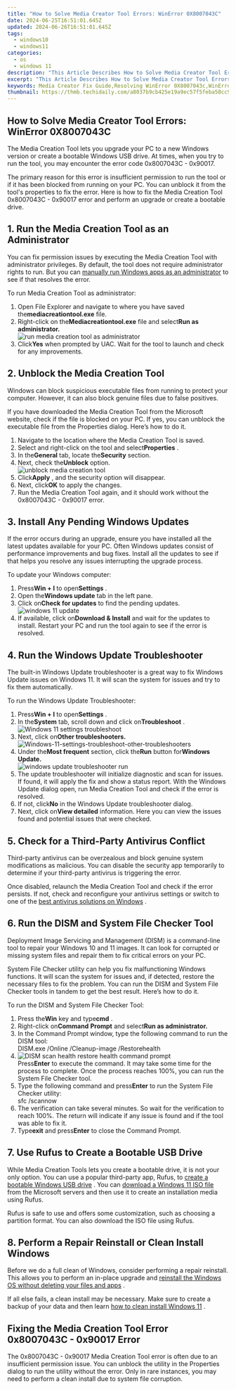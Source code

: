```yaml
---
title: "How to Solve Media Creator Tool Errors: WinError 0X8007043C"
date: 2024-06-25T16:51:01.645Z
updated: 2024-06-26T16:51:01.645Z
tags:
  - windows10
  - windows11
categories:
  - os
  - windows 11
description: "This Article Describes How to Solve Media Creator Tool Errors: WinError 0X8007043C"
excerpt: "This Article Describes How to Solve Media Creator Tool Errors: WinError 0X8007043C"
keywords: Media Creator Fix Guide,Resolving WinError 0X8007043c,WinError Error Solution,Media Tool Error Troubleshooting,Handling WinError in Windows,Eliminating WinError Media Errors,Solve WinError 0X8007043C Issue
thumbnail: https://thmb.techidaily.com/a8037b9cb425e19a9ec57f5feba58cc91bfb4e98ab568e20793fc881abc0b40e.jpg
---
```


## How to Solve Media Creator Tool Errors: WinError 0X8007043C

 The Media Creation Tool lets you upgrade your PC to a new Windows version or create a bootable Windows USB drive. At times, when you try to run the tool, you may encounter the error code 0x8007043C - 0x90017.

 The primary reason for this error is insufficient permission to run the tool or if it has been blocked from running on your PC. You can unblock it from the tool's properties to fix the error. Here is how to fix the Media Creation Tool 0x8007043C - 0x90017 error and perform an upgrade or create a bootable drive.

## 1\. Run the Media Creation Tool as an Administrator

 You can fix permission issues by executing the Media Creation Tool with administrator privileges. By default, the tool does not require administrator rights to run. But you can [manually run Windows apps as an administrator](https://www.makeuseof.com/tag/ways-to-run-a-program-as-administrator-in-windows/) to see if that resolves the error.

To run Media Creation Tool as administrator:

1. Open File Explorer and navigate to where you have saved the**mediacreationtool.exe** file.
2. Right-click on the**Mediacreationtool.exe** file and select**Run as administrator.**  
![run media creation tool as administrator](https://static1.makeuseofimages.com/wordpress/wp-content/uploads/2023/01/run-media-creation-tool-as-administrator.jpg)
3. Click**Yes** when prompted by UAC. Wait for the tool to launch and check for any improvements.

## 2\. Unblock the Media Creation Tool

 Windows can block suspicious executable files from running to protect your computer. However, it can also block genuine files due to false positives.

 If you have downloaded the Media Creation Tool from the Microsoft website, check if the file is blocked on your PC. If yes, you can unblock the executable file from the Properties dialog. Here’s how to do it.

1. Navigate to the location where the Media Creation Tool is saved.
2. Select and right-click on the tool and select**Properties** .
3. In the**General** tab, locate the**Security** section.
4. Next, check the**Unblock** option.  
![unblock media creation tool](https://static1.makeuseofimages.com/wordpress/wp-content/uploads/2023/01/unblock-media-creation-tool.jpg)
5. Click**Apply** , and the security option will disappear.
6. Next, click**OK** to apply the changes.
7. Run the Media Creation Tool again, and it should work without the 0x8007043C - 0x90017 error.

## 3\. Install Any Pending Windows Updates

 If the error occurs during an upgrade, ensure you have installed all the latest updates available for your PC. Often Windows updates consist of performance improvements and bug fixes. Install all the updates to see if that helps you resolve any issues interrupting the upgrade process.

To update your Windows computer:

1. Press**Win + I** to open**Settings** .
2. Open the**Windows update** tab in the left pane.
3. Click on**Check for updates** to find the pending updates.  
![windows 11 update](https://static1.makeuseofimages.com/wordpress/wp-content/uploads/2023/01/windows-11-update.jpg)
4. If available, click on**Download & Install** and wait for the updates to install. Restart your PC and run the tool again to see if the error is resolved.

## 4\. Run the Windows Update Troubleshooter

 The built-in Windows Update troubleshooter is a great way to fix Windows Update issues on Windows 11\. It will scan the system for issues and try to fix them automatically.

To run the Windows Update Troubleshooter:

1. Press**Win + I** to open**Settings** .
2. In the**System** tab, scroll down and click on**Troubleshoot** .  
![Windows 11 settings troubleshoot](https://static1.makeuseofimages.com/wordpress/wp-content/uploads/2023/01/windows-11-settings-troubleshoot.jpg)
3. Next, click on**Other troubleshooters.**  
![Windows-11-settings-troubleshoot-other-troubleshooters](https://static1.makeuseofimages.com/wordpress/wp-content/uploads/2023/01/windows-11-settings-troubleshoot-other-troubleshooters.jpg)
4. Under the**Most frequent** section, click the**Run** button for**Windows Update.**  
![windows update troubleshooter run](https://static1.makeuseofimages.com/wordpress/wp-content/uploads/2023/01/windows-update-troubleshooter-run.jpg)
5. The update troubleshooter will initialize diagnostic and scan for issues. If found, it will apply the fix and show a status report. With the Windows Update dialog open, run Media Creation Tool and check if the error is resolved.
6. If not, click**No** in the Windows Update troubleshooter dialog.
7. Next, click on**View detailed** information. Here you can view the issues found and potential issues that were checked.

## 5\. Check for a Third-Party Antivirus Conflict

 Third-party antivirus can be overzealous and block genuine system modifications as malicious. You can disable the security app temporarily to determine if your third-party antivirus is triggering the error.

 Once disabled, relaunch the Media Creation Tool and check if the error persists. If not, check and reconfigure your antivirus settings or switch to one of the [best antivirus solutions on Windows](https://www.makeuseof.com/windows-11-antivirus-apps/) .

## 6\. Run the DISM and System File Checker Tool

 Deployment Image Servicing and Management (DISM) is a command-line tool to repair your Windows 10 and 11 images. It can look for corrupted or missing system files and repair them to fix critical errors on your PC.

 System File Checker utility can help you fix malfunctioning Windows functions. It will scan the system for issues and, if detected, restore the necessary files to fix the problem. You can run the DISM and System File Checker tools in tandem to get the best result. Here’s how to do it.

To run the DISM and System File Checker Tool:

1. Press the**Win** key and type**cmd** .
2. Right-click on**Command** **Prompt** and select**Run as administrator.**
3. In the Command Prompt window, type the following command to run the DISM tool:  
DISM.exe /Online /Cleanup-image /Restorehealth
4. ![DISM scan health restore health command prompt](https://static1.makeuseofimages.com/wordpress/wp-content/uploads/2023/01/dism-scan-health-restore-health-command-prompt.jpg)  
 Press**Enter** to execute the command. It may take some time for the process to complete. Once the process reaches 100%, you can run the System File Checker tool.
5. Type the following command and press**Enter** to run the System File Checker utility:  
sfc /scannow
6. The verification can take several minutes. So wait for the verification to reach 100%. The return will indicate if any issue is found and if the tool was able to fix it.
7. Type**exit** and press**Enter** to close the Command Prompt.

## 7\. Use Rufus to Create a Bootable USB Drive

 While Media Creation Tools lets you create a bootable drive, it is not your only option. You can use a popular third-party app, Rufus, to [create a bootable Windows USB drive](https://www.makeuseof.com/windows-11-create-bootable-usb-drive/) . You can [download a Windows 11 ISO file](https://www.makeuseof.com/windows-11-download-iso/) from the Microsoft servers and then use it to create an installation media using Rufus.

 Rufus is safe to use and offers some customization, such as choosing a partition format. You can also download the ISO file using Rufus.

## 8\. Perform a Repair Reinstall or Clean Install Windows

 Before we do a full clean of Windows, consider performing a repair reinstall. This allows you to perform an in-place upgrade and [reinstall the Windows OS without deleting your files and apps](https://www.makeuseof.com/windows-11-reinstall-without-deleting-apps/) .

 If all else fails, a clean install may be necessary. Make sure to create a backup of your data and then learn [how to clean install Windows 11](https://www.makeuseof.com/how-to-clean-install-windows-11/) .

## Fixing the Media Creation Tool Error 0x8007043C - 0x90017 Error

 The 0x8007043C - 0x90017 Media Creation Tool error is often due to an insufficient permission issue. You can unblock the utility in the Properties dialog to run the utility without the error. Only in rare instances, you may need to perform a clean install due to system file corruption.


<ins class="adsbygoogle"
     style="display:block"
     data-ad-format="autorelaxed"
     data-ad-client="ca-pub-7571918770474297"
     data-ad-slot="1223367746"></ins>



<ins class="adsbygoogle"
     style="display:block"
     data-ad-client="ca-pub-7571918770474297"
     data-ad-slot="8358498916"
     data-ad-format="auto"
     data-full-width-responsive="true"></ins>


